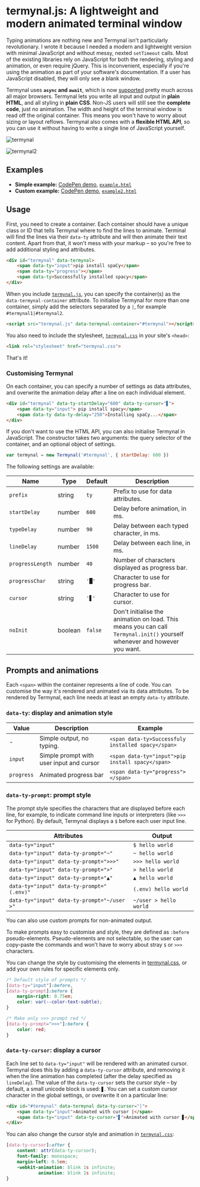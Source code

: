 # termynal.js: A lightweight and modern animated terminal window

Typing animations are nothing new and Termynal isn't particularly revolutionary. I wrote it because I needed a modern and lightweight version with minimal JavaScript and without messy, nexted `setTimeout` calls. Most of the existing libraries rely on JavaScript for both the rendering, styling and animation, or even require jQuery. This is inconvenient, especially if you're using the animation as part of your software's documentation. If a user has JavaScript disabled, they will only see a blank window.

Termynal uses **`async` and `await`**, which is now [supported](http://caniuse.com/#feat=async-functions) pretty much across all major browsers. Termynal lets you write all input and output in **plain HTML**, and all styling in **plain CSS**. Non-JS users will still see the **complete code**, just no animation. The width and height of the terminal window is read off the original container. This means you won't have to worry about sizing or layout reflows. Termynal also comes with a **flexible HTML API**, so you can use it without having to write a single line of JavaScript yourself.

![termynal](https://user-images.githubusercontent.com/13643239/26935530-7f4e1152-4c6c-11e7-9e1a-06df36d4f9c9.gif)

![termynal2](https://user-images.githubusercontent.com/13643239/26937306-4d851274-4c71-11e7-94cc-015d30a92e53.gif)


## Examples

* **Simple example:** [CodePen demo](https://codepen.io/ines/full/MoaRYM/), [`example.html`](example.html)
* **Custom example:** [CodePen demo](https://codepen.io/ines/pen/mwegrX), [`example2.html`](example2.html)

## Usage

First, you need to create a container. Each container should have a unique class or ID that tells Termynal where to find the lines to animate. Terminal will find the lines via their `data-ty` attribute and will then animate their text content. Apart from that, it won't mess with your markup – so you're free to add additional styling and attributes.

```html
<div id="termynal" data-termynal>
    <span data-ty="input">pip install spaCy</span>
    <span data-ty="progress"></span>
    <span data-ty>Successfully installed spacy</span>
</div>
```

When you include [`termynal.js`](termynal.js), you can specify the container(s) as the `data-termynal-container` attribute. To initialise Termynal for more than one container, simply add the selectors separated by a `|`, for example `#termynal1|#termynal2`.

```html
<script src="termynal.js" data-termynal-container="#termynal"></script>
```

You also need to include the stylesheet, [`termynal.css`](termynal.css)  in your site's `<head>`:

```html
<link rel="stylesheet" href="termynal.css">
```

That's it!

### Customising Termynal

On each container, you can specify a number of settings as data attributes, and overwrite the animation delay after a line on each individual element.

```html
<div id="termynal" data-ty-startDelay="600" data-ty-cursor="▋">
    <span data-ty="input"> pip install spacy</span>
    <span data-ty data-ty-delay="250">Installing spaCy...</span>
</div>
```

If you don't want to use the HTML API, you can also initialise Termynal in JavaScript. The constructor takes two arguments: the query selector of the container, and an optional object of settings.

```javascript
var termynal = new Termynal('#termynal', { startDelay: 600 })
```

The following settings are available:

| Name | Type | Default | Description |
| --- | --- | --- | --- |
| `prefix` | string | `ty` | Prefix to use for data attributes. |
| `startDelay` | number | `600` | Delay before animation, in ms. |
| `typeDelay` | number | `90` | Delay between each typed character, in ms. |
| `lineDelay` | number | `1500` | Delay between each line, in ms. |
| `progressLength` | number | `40` | Number of characters displayed as progress bar. |
| `progressChar` | string | `'█'` | Character to use for progress bar. |
| `cursor` | string | `'▋'` | Character to use for cursor. |
| `noInit` | boolean | `false` | Don't initialise the animation on load. This means you can call `Termynal.init()` yourself whenever and however you want.

## Prompts and animations

Each `<span>` within the container represents a line of code. You can customise the way it's rendered and animated via its data attributes. To be rendered by Termynal, each line needs at least an empty `data-ty` attribute.

### `data-ty`: display and animation style

| Value | Description | Example |
| --- | --- | --- |
| - | Simple output, no typing. | `<span data-ty>Successfuly installed spacy</span>` |
| `input` | Simple prompt with user input and cursor | `<span data-ty="input">pip install spacy</span>` |
| `progress` | Animated progress bar | `<span data-ty="progress"></span>` |

### `data-ty-prompt`: prompt style

The prompt style specifies the characters that are displayed before each line, for example, to indicate command line inputs or interpreters (like `>>>` for Python). By default, Termynal displays a `$` before each user input line.

| Attributes |  Output |
| --- | --- |
| `data-ty="input"` | `$ hello world` |
| `data-ty="input" data-ty-prompt="~"` | `~ hello world` |
| `data-ty="input" data-ty-prompt=">>>"` | `>>> hello world` |
| `data-ty="input" data-ty-prompt=">"` | `> hello world` |
| `data-ty="input" data-ty-prompt="▲"` | `▲ hello world` |
| `data-ty="input" data-ty-prompt="(.env)"` | `(.env) hello world` |
| `data-ty="input" data-ty-prompt="~/user >"` | `~/user > hello world` |

You can also use custom prompts for non-animated output.

To make prompts easy to customise and style, they are defined as `:before` pseudo-elements. Pseudo-elements are not selectable, so the user can copy-paste the commands and won't have to worry about stray `$` or `>>>` characters.

You can change the style by customising the elements in [termynal.css](terminal.css), or add your own rules for specific elements only.

```css
/* Default style of prompts */
[data-ty="input"]:before,
[data-ty-prompt]:before {
    margin-right: 0.75em;
    color: var(--color-text-subtle);
}

/* Make only >>> prompt red */
[data-ty-prompt=">>>"]:before {
    color: red;
}
```

### `data-ty-cursor`: display a cursor

Each line set to `data-ty="input"` will be rendered with an animated cursor. Termynal does this by adding a `data-ty-cursor` attribute, and removing it when the line animation has completed (after the delay specified as `lineDelay`). The value of the `data-ty-cursor` sets the cursor style – by default, a small unicode block is used: `▋`. You can set a custom cursor character in the global settings, or overwrite it on a particular line:

```html
<div id="#termynal" data-termynal data-ty-cursor="|">
    <span data-ty="input">Animated with cursor |</span>
    <span data-ty="input" data-ty-cursor="▋">Animated with cursor ▋</span>
</div>
```

You can also change the cursor style and animation in [`termynal.css`](termynal.css):

```css
[data-ty-cursor]:after {
    content: attr(data-ty-cursor);
    font-family: monospace;
    margin-left: 0.5em;
    -webkit-animation: blink 1s infinite;
            animation: blink 1s infinite;
}
```
